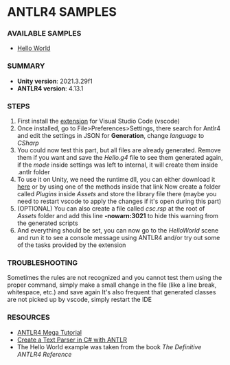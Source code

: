 # ANTLR4 SAMPLES

### AVAILABLE SAMPLES
- [Hello World](./Assets/Samples/Hello_World)

### SUMMARY
- **Unity version**: 2021.3.29f1
- **ANTLR4 version**: 4.13.1

### STEPS
1. First install the [extension](https://marketplace.visualstudio.com/items?itemName=mike-lischke.vscode-antlr4) for Visual Studio Code (vscode)
2. Once installed, go to File>Preferences>Settings, there search for Antlr4 and edit the settings in JSON for **Generation**, change *language* to *CSharp*
3. You could now test this part, but all files are already generated. Remove them if you want and save the *Hello.g4* file to see them generated again, if the *mode* inside settings was left to internal, it will create them inside .antlr folder
4. To use it on Unity, we need the runtime dll, you can either download it [here](https://www.nuget.org/packages/Antlr4.Runtime.Standard/4.13.1) or by using one of the methods inside that link
Now create a folder called *Plugins* inside *Assets* and store the library file there (maybe you need to restart vscode to apply the changes if it's open during this part)
5. (OPTIONAL) You can also create a file called *csc.rsp* at the root of *Assets* folder and add this line **-nowarn:3021** to hide this warning from the generated scripts
6. And everything should be set, you can now go to the *HelloWorld* scene and run it to see a console message using ANTLR4 and/or try out some of the tasks provided by the extension

### TROUBLESHOOTING
Sometimes the rules are not recognized and you cannot test them using the proper command, simply make a small change in the file (like a line break, whitespace, etc.) and save again
It's also frequent that generated classes are not picked up by vscode, simply restart the IDE

### RESOURCES
- [ANTLR4 Mega Tutorial](https://tomassetti.me/antlr-mega-tutorial)
- [Create a Text Parser in C# with ANTLR](https://www.youtube.com/watch?v=lc9JlXyBG4E)
- The Hello World example was taken from the book *The Definitive ANTLR4 Reference*
